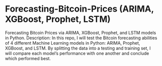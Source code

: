 # Forecasting-Bitcoin-Prices (ARIMA, XGBoost, Prophet, LSTM)
Forecasting Bitcoin Prices via ARIMA, XGBoost, Prophet, and LSTM models in Python.
Description: In this repo, I will test the Bitcoin forecasting abilities of 4 different Machine Learning models in Python: ARIMA, Prophet, XGBoost, and LSTM. By splitting the data into a testing and training set, I will compare each model’s performance with one another and conclude which performed best.
